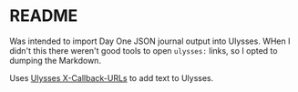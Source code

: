 # README

Was intended to import Day One JSON journal output into Ulysses. WHen I didn't this there weren't good tools to open `ulysses:` links, so I opted to dumping the Markdown.

Uses [Ulysses X-Callback-URLs](https://ulysses.app/kb/x-callback-url/) to add text to Ulysses.
